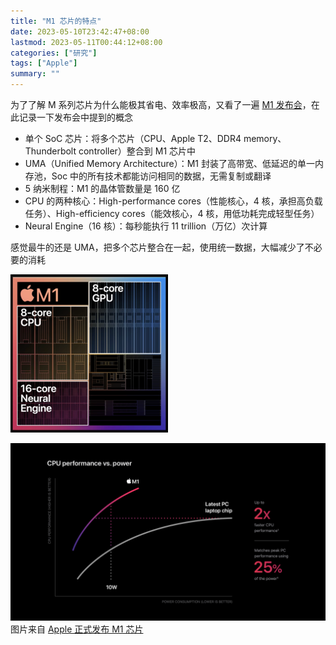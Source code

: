 ```yaml
---
title: "M1 芯片的特点"
date: 2023-05-10T23:42:47+08:00
lastmod: 2023-05-11T00:44:12+08:00
categories: ["研究"]
tags: ["Apple"]
summary: ""
---
```


为了了解 M 系列芯片为什么能极其省电、效率极高，又看了一遍 [M1 发布会](https://www.bilibili.com/video/BV1ST4y1F7ze)，在此记录一下发布会中提到的概念

- 单个 SoC 芯片：将多个芯片（CPU、Apple T2、DDR4 memory、Thunderbolt controller）整合到 M1 芯片中
- UMA（Unified Memory Architecture）：M1 封装了高带宽、低延迟的单一内存池，Soc 中的所有技术都能访问相同的数据，无需复制或翻译
- 5 纳米制程：M1 的晶体管数量是 160 亿
- CPU 的两种核心：High-performance cores（性能核心，4 核，承担高负载任务）、High-efficiency cores（能效核心，4 核，用低功耗完成轻型任务）
- Neural Engine（16 核）：每秒能执行 11 trillion（万亿）次计算

感觉最牛的还是 UMA，把多个芯片整合在一起，使用统一数据，大幅减少了不必要的消耗

![](../assets/m1.png)

![](../assets/m1-chip-cpu-power.jpg)  
图片来自 [Apple 正式发布 M1 芯片](https://www.apple.com.cn/newsroom/2020/11/apple-unleashes-m1/)
